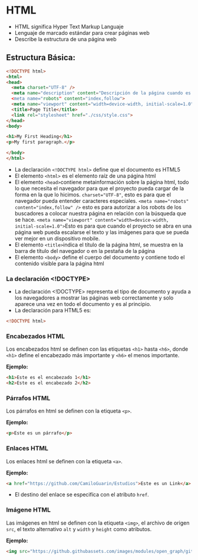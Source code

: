 # HTML
- HTML significa Hyper Text Markup Languaje
- Lenguaje de marcado estándar para crear páginas web
- Describe la estructura de una página web
## Estructura Básica:
```html
<!DOCTYPE html>
<html>
<head>
  <meta charset="UTF-8" />
  <meta name="description" content="Descripción de la página cuando es buscada en el navegador />
  <meta name="robots" content="index,follow">    
  <meta name="viewport" content="width=device-width, initial-scale=1.0">                                         
  <title>Page Title</title>
  <link rel="stylesheet" href="./css/style.css">                                                                     
</head>
<body>

<h1>My First Heading</h1>
<p>My first paragraph.</p>

</body>
</html>
```
- La declaración ```<!DOCTYPE html>``` define que el documento es HTML5
- El elemento ```<html>``` es el elemento raíz de una página html
- El elemento ```<head>```contiene metainformación sobre la página html, todo lo que necesita el navegador para que el proyecto pueda cargar de la forma en la que lo hicimos. `charset="UTF-8"`, esto es para que el navegador pueda entender caracteres especiales. `<meta name="robots" content="index,follow" />` esto es para autorizar a los robots de los buscadores a colocar nuestra página en relación con la búsqueda que se hace. `<meta name="viewport" content="width=device-width, initial-scale=1.0">`Esto es para que cuando el proyecto se abra en una página web pueda escalarse el texto y las imágenes para que se pueda ver mejor en un dispositivo mobile.
- El elemento ```<title>```indica el título de la página html, se muestra en la barra de título del navegador o en la pestaña de la página
- El elemento ```<body>``` define el cuerpo del documento y contiene todo el contenido visible para la página html
### La declaración <!DOCTYPE>
* La declaración <!DOCTYPE> representa el tipo de documento y ayuda a los navegadores a mostrar las páginas web correctamente y solo aparece una vez en todo el documento y es al principio.
* La declaración para HTML5 es:
```html
<!DOCTYPE html>
```

### Encabezados HTML
Los encabezados html se definen con las etiquetas ```<h1>``` hasta ```<h6>```, donde ```<h1>``` define el encabezado más importante y ```<h6>``` el menos importante.

**Ejemplo:**
  ```html
  <h1>Este es el encabezado 1</h1>
  <h2>Este es el encabezado 2</h2>
  ```
### Párrafos HTML
Los párrafos en html se definen con la etiqueta ```<p>```.

**Ejemplo:**
  ```html
  <p>Este es un párrafo</p>
  ```
### Enlaces HTML
Los enlaces html se definen con la etiqueta ```<a>```.

**Ejemplo:**
  ```html
  <a href="https://github.com/CamiloGuarin/Estudios">Este es un Link</a>
  ```
- El destino del enlace se especifíca con el atributo ```href```.
### Imágene HTML
Las imágenes en html se definen con la etiqueta ```<img>```, el archivo de origen ```src```, el texto alternativo ```alt``` y ```width``` y ```height``` como atributos.

**Ejemplo:**
```html
<img src="https://github.githubassets.com/images/modules/open_graph/github-octocat.png" alt="github.com" width="120" height="170">

